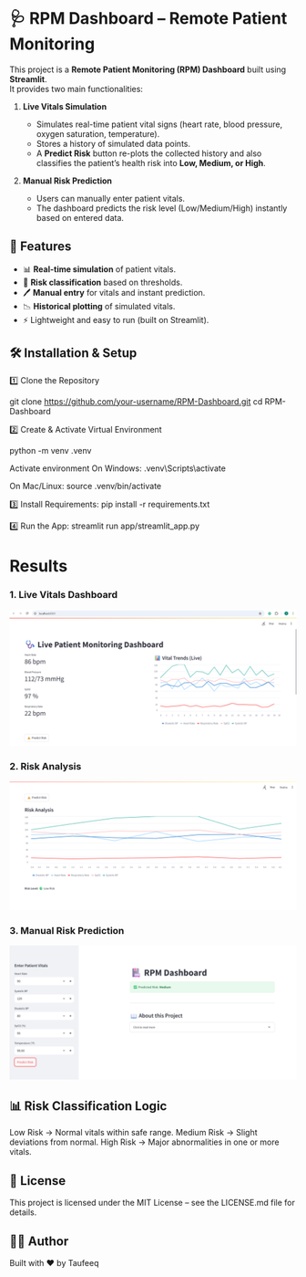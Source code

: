# 🩺 RPM Dashboard – Remote Patient Monitoring

This project is a **Remote Patient Monitoring (RPM) Dashboard** built using **Streamlit**.  
It provides two main functionalities:  

1. **Live Vitals Simulation**  
   - Simulates real-time patient vital signs (heart rate, blood pressure, oxygen saturation, temperature).  
   - Stores a history of simulated data points.  
   - A **Predict Risk** button re-plots the collected history and also classifies the patient’s health risk into **Low, Medium, or High**.  

2. **Manual Risk Prediction**  
   - Users can manually enter patient vitals.  
   - The dashboard predicts the risk level (Low/Medium/High) instantly based on entered data.  



## 🚀 Features

- 📊 **Real-time simulation** of patient vitals.  
- 🔮 **Risk classification** based on thresholds.  
- 🖊️ **Manual entry** for vitals and instant prediction.  
- 📉 **Historical plotting** of simulated vitals.  
- ⚡ Lightweight and easy to run (built on Streamlit).  




## 🛠️ Installation & Setup

1️⃣ Clone the Repository

git clone https://github.com/your-username/RPM-Dashboard.git
cd RPM-Dashboard


2️⃣ Create & Activate Virtual Environment

python -m venv .venv

Activate environment
On Windows:
.venv\Scripts\activate

On Mac/Linux:
source .venv/bin/activate

3️⃣ Install Requirements:
pip install -r requirements.txt

4️⃣ Run the App:
streamlit run app/streamlit_app.py

# Results



### 1. Live Vitals Dashboard
![Live Vitals](images/live.png)

### 2. Risk Analysis
![Risk Analysis](images/Risk.png)

### 3. Manual Risk Prediction
![Manual Prediction](images/manual.png)


## 📊 Risk Classification Logic

Low Risk → Normal vitals within safe range.
Medium Risk → Slight deviations from normal.
High Risk → Major abnormalities in one or more vitals.

## 📜 License

This project is licensed under the MIT License – see the LICENSE.md
 file for details.

## 👨‍💻 Author

Built with ❤️ by Taufeeq